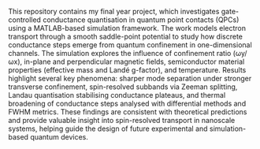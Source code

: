 This repository contains my final year project, which investigates gate-controlled conductance quantisation in quantum point contacts (QPCs) using a MATLAB-based simulation framework. The work models electron transport through a smooth saddle-point potential to study how discrete conductance steps emerge from quantum confinement in one-dimensional channels. The simulation explores the influence of confinement ratio (ωy/ωx), in-plane and perpendicular magnetic fields, semiconductor material properties (effective mass and Landé g-factor), and temperature. Results highlight several key phenomena: sharper mode separation under stronger transverse confinement, spin-resolved subbands via Zeeman splitting, Landau quantisation stabilising conductance plateaus, and thermal broadening of conductance steps analysed with differential methods and FWHM metrics. These findings are consistent with theoretical predictions and provide valuable insight into spin-resolved transport in nanoscale systems, helping guide the design of future experimental and simulation-based quantum devices.
